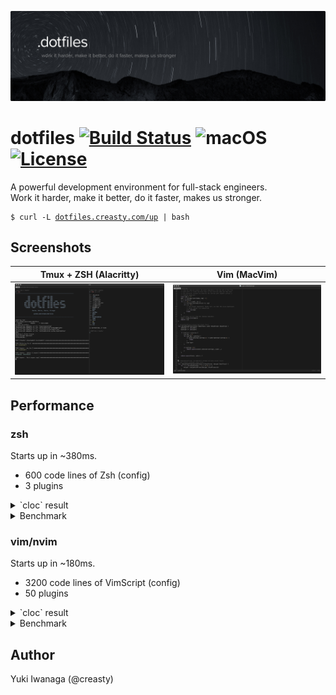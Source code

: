 ![creasty's dotfiles](./docs/visual.jpg)

dotfiles [![Build Status](https://travis-ci.com/creasty/dotfiles.svg?branch=master)](https://travis-ci.com/creasty/dotfiles) ![macOS](https://img.shields.io/badge/platform-macOS-lightgray.svg) [![License](https://img.shields.io/github/license/creasty/dotfiles.svg)](./LICENSE.txt)
========

A powerful development environment for full-stack engineers.  
Work it harder, make it better, do it faster, makes us stronger.

<pre><code>$ curl -L <a href="http://dotfiles.creasty.com/up">dotfiles.creasty.com/up</a> | bash</code></pre>

Screenshots
-----------

| Tmux + ZSH (Alacritty) | Vim (MacVim) |
|---|---|
| ![](./docs/images/screenshots/tmux.png) | ![](./docs/images/screenshots/vim.png) |

Performance
-----------

### zsh

Starts up in ~380ms.

- 600 code lines of Zsh (config)
- 3 plugins

<details><summary>`cloc` result</summary>

```sh-session
$ cloc --exclude-dir=plugins shell/zsh
       6 text files.
       6 unique files.
       4 files ignored.

github.com/AlDanial/cloc v 1.84  T=0.01 s (280.3 files/s, 54656.2 lines/s)
-------------------------------------------------------------------------------
Language                     files          blank        comment           code
-------------------------------------------------------------------------------
zsh                              4            126             86            568
-------------------------------------------------------------------------------
SUM:                             4            126             86            568
-------------------------------------------------------------------------------
```

```sh-session
$ ls shell/zsh/plugins | wc -l
       3
```

</details>

<details><summary>Benchmark</summary>

```sh-session
$ for i in $(seq 1 5); do time zsh -i -c exit; done
zsh -i -c exit  0.18s user 0.18s system 97% cpu 0.364 total
zsh -i -c exit  0.19s user 0.19s system 98% cpu 0.382 total
zsh -i -c exit  0.18s user 0.19s system 99% cpu 0.372 total
zsh -i -c exit  0.19s user 0.20s system 98% cpu 0.391 total
zsh -i -c exit  0.19s user 0.19s system 99% cpu 0.386 total
```

</details>

### vim/nvim

Starts up in ~180ms.

- 3200 code lines of VimScript (config)
- 50 plugins

<details><summary>`cloc` result</summary>

```sh-session
$ cloc --exclude-dir=dein vim
     138 text files.
     134 unique files.
      54 files ignored.

github.com/AlDanial/cloc v 1.84  T=0.06 s (1477.6 files/s, 92922.7 lines/s)
--------------------------------------------------------------------------------
Language                      files          blank        comment           code
--------------------------------------------------------------------------------
vim script                       65            739            658           3192
JSON                              1              8              0            196
Python                            2             36              2            192
TOML                              2             49             20            172
Ruby                              8             17              0            113
C                                 2             14              6             59
Go                                2             11              0             29
C/C++ Header                      1              3              0             12
HTML                              1              0              0             10
make                              1              4              0              9
Java                              1              1              3              8
Bourne Again Shell                1              3              0              7
C++                               1              2              5              7
Markdown                          1              3              0              7
--------------------------------------------------------------------------------
SUM:                             89            890            694           4013
--------------------------------------------------------------------------------
```

```sh-session
$ ag '^\[\[plugins' vim/dein.toml vim/dein_lazy.toml | wc -l
      50
```

</details>

<details><summary>Benchmark</summary>

```sh-session
$ for i in $(seq 1 5); do time nvim -c quit; done
nvim -c quit  0.18s user 0.06s system 129% cpu 0.187 total
nvim -c quit  0.16s user 0.06s system 131% cpu 0.171 total
nvim -c quit  0.18s user 0.07s system 132% cpu 0.183 total
nvim -c quit  0.17s user 0.06s system 128% cpu 0.178 total
nvim -c quit  0.17s user 0.06s system 131% cpu 0.178 total
```

</details>

Author
------

Yuki Iwanaga (@creasty)
